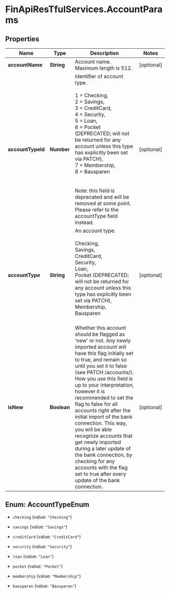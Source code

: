 # FinApiResTfulServices.AccountParams

## Properties
Name | Type | Description | Notes
------------ | ------------- | ------------- | -------------
**accountName** | **String** | Account name. Maximum length is 512. | [optional] 
**accountTypeId** | **Number** | Identifier of account type.<br/><br/>1 = Checking,<br/>2 = Savings,<br/>3 = CreditCard,<br/>4 = Security,<br/>5 = Loan,<br/>6 = Pocket (DEPRECATED; will not be returned for any account unless this type has explicitly been set via PATCH),<br/>7 = Membership,<br/>8 = Bausparen<br/><br/><br/> Note: this field is deprecated and will be removed at some point. Please refer to the accountType field instead. | [optional] 
**accountType** | **String** | An account type.<br/><br/>Checking,<br/>Savings,<br/>CreditCard,<br/>Security,<br/>Loan,<br/>Pocket (DEPRECATED; will not be returned for any account unless this type has explicitly been set via PATCH),<br/>Membership,<br/>Bausparen<br/><br/> | [optional] 
**isNew** | **Boolean** | Whether this account should be flagged as 'new' or not. Any newly imported account will have this flag initially set to true, and remain so until you set it to false (see PATCH /accounts/<id>). How you use this field is up to your interpretation, however it is recommended to set the flag to false for all accounts right after the initial import of the bank connection. This way, you will be able recognize accounts that get newly imported during a later update of the bank connection, by checking for any accounts with the flag set to true after every update of the bank connection. | [optional] 


<a name="AccountTypeEnum"></a>
## Enum: AccountTypeEnum


* `checking` (value: `"Checking"`)

* `savings` (value: `"Savings"`)

* `creditCard` (value: `"CreditCard"`)

* `security` (value: `"Security"`)

* `loan` (value: `"Loan"`)

* `pocket` (value: `"Pocket"`)

* `membership` (value: `"Membership"`)

* `bausparen` (value: `"Bausparen"`)




